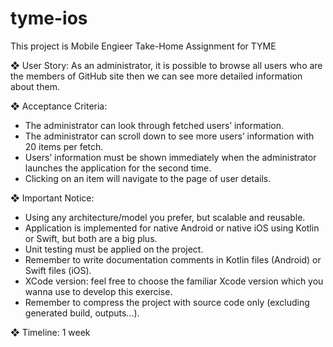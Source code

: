 # tyme-ios
This project is Mobile Engieer Take-Home Assignment for TYME 

❖ User Story:
As an administrator, it is possible to browse all users who are the members of
GitHub site then we can see more detailed information about them.

❖ Acceptance Criteria:
- The administrator can look through fetched users’ information.
- The administrator can scroll down to see more users’ information with 20
items per fetch.
- Users’ information must be shown immediately when the administrator
launches the application for the second time.
- Clicking on an item will navigate to the page of user details.

❖ Important Notice:
- Using any architecture/model you prefer, but scalable and reusable.
- Application is implemented for native Android or native iOS using Kotlin or Swift, but both are a big plus.
- Unit testing must be applied on the project.
- Remember to write documentation comments in Kotlin files (Android) or Swift files (iOS).
- XCode version: feel free to choose the familiar Xcode version which you
wanna use to develop this exercise.
- Remember to compress the project with source code only (excluding generated build, outputs...).

❖ Timeline: 1 week
